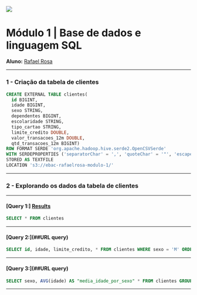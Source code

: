 [![](https://raw.githubusercontent.com/raafarosa/Ebac_Data_Scientist_General/main/utilities/newebac_logo_black_half.png)](https://github.com/raafarosa/Ebac_Data_Scientist_General)
---
# **Módulo 1** | Base de dados e linguagem SQL

**Aluno:** [Rafael Rosa](https://www.linkedin.com/in/rafael-rosa-alves/)<br>

---
### **1 - Criação da tabela de clientes**

```sql
CREATE EXTERNAL TABLE clientes(
  id BIGINT, 
  idade BIGINT, 
  sexo STRING, 
  dependentes BIGINT, 
  escolaridade STRING, 
  tipo_cartao STRING, 
  limite_credito DOUBLE, 
  valor_transacoes_12m DOUBLE, 
  qtd_transacoes_12m BIGINT) 
ROW FORMAT SERDE 'org.apache.hadoop.hive.serde2.OpenCSVSerde'
WITH SERDEPROPERTIES ('separatorChar' = ',', 'quoteChar' = '"', 'escapeChar' = '\\')
STORED AS TEXTFILE
LOCATION 's3://ebac-rafaelrosa-modulo-1/'
```
---
### **2 - Explorando os dados da tabela de clientes**
---

#### [**Query 1:**] [Results](https://www.linkedin.com/in/rafael-rosa-alves/)
```sql
SELECT * FROM clientes
```
---
#### [**Query 2:**](##URL query)
```sql
SELECT id, idade, limite_credito, * FROM clientes WHERE sexo = 'M' ORDER BY 1 DESC
```
---
#### [**Query 3:**](##URL query)
```sql
SELECT sexo, AVG(idade) AS "media_idade_por_sexo" * FROM clientes GROUP BY sexo
```
---
